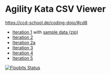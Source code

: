 # Agility Kata CSV Viewer
https://ccd-school.de/coding-dojo/#cd8

* [Iteration 1](https://ccd-school.de/coding-dojo/agility-katas/viewing-csv-files-i/)
with [sample data (zip)](https://ccd-school.de/downloads/codingdojo/CSVViewer.zip)
* [Iteration 2](https://ccd-school.de/coding-dojo/agility-katas/viewing-csv-files-ii/)
* [Iteration 2a](https://ccd-school.de/coding-dojo/agility-katas/viewing-csv-files-iia/)
* [Iteration 3](https://ccd-school.de/coding-dojo/agility-katas/viewing-csv-files-iii/)
* [Iteration 4](https://ccd-school.de/coding-dojo/agility-katas/viewing-csv-files-iv/)
* [Iteration 5](https://ccd-school.de/coding-dojo/agility-katas/viewing-csv-files-v/)

[![Floobits Status](https://floobits.com/sageniuz/csv-viewer.svg)](https://floobits.com/sageniuz/csv-viewer/redirect)
